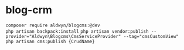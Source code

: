 # blog-crm
`composer require aldwyn/blogcms:@dev`  
`php artisan backpack:install`
`php artisan vendor:publish --provider="Aldwyn\Blogcms\CmsServiceProvider" --tag="cmsCustomView"`  
`php artisan cms:publish {CrudName}`  


